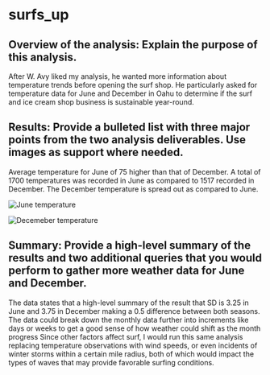 # surfs_up

##  Overview of the analysis: Explain the purpose of this analysis.
After W. Avy liked my analysis, he wanted more information about temperature trends before opening the surf shop. He particularly asked for temperature data for June and December in Oahu to determine if the surf and ice cream shop business is sustainable year-round.

## Results: Provide a bulleted list with three major points from the two analysis deliverables. Use images as support where needed.
Average temperature for June of 75 higher than that of December.
A total of 1700 temperatures was recorded in June as compared to 1517 recorded in December.
The December temperature is spread out as compared to June.

![June temperature](https://user-images.githubusercontent.com/115379848/218289866-3f40712d-f0b5-430b-8e34-68300317fb90.png)


![Decemeber temperature](https://user-images.githubusercontent.com/115379848/218289868-26c69600-7d49-4045-8dd3-d7770994b938.png)



## Summary: Provide a high-level summary of the results and two additional queries that you would perform to gather more weather data for June and December.
The data states that a high-level summary of the result that SD is 3.25 in June and 3.75 in December making a 0.5 difference between both seasons.
The data could break down the monthly data further into increments like days or weeks to get a good sense of how weather could shift as  the month progress
Since other factors affect surf, I would run this same analysis replacing temperature observations with wind speeds, or even incidents of winter storms within a certain mile radius, both of which would impact the types of waves that may provide favorable surfing conditions.
